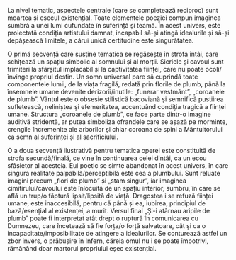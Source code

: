 La nivel tematic, aspectele centrale (care se completează reciproc) sunt moartea și eșecul existențial. Toate elementele poeziei compun imaginea sumbră a unei lumi cufundate în suferință și teamă. În acest univers, este proiectată condiția artistului damnat, incapabil să-și atingă idealurile și să-și depășească limitele, a cărui unică certitudine este singurătatea.

O primă secvență care susține tematica se regăsește în strofa întâi, care schițează un spațiu simbolic al somnului și al morții. Sicriele și cavoul sunt trimiteri la sfârșitul implacabil și la captivitatea ființei, care nu poate ocoli/învinge propriul destin. Un somn universal pare să cuprindă toate componentele lumii, de la viața fragilă, redată prin florile de plumb, până la însemnele umane devenite derizorii/inutile: „funerar vestmânt”, „coroanele de plumb”. Vântul este o obsesie stilistică bacoviană și semnifică pustiirea sufletească, neliniștea și efemeritatea, accentuând condiția tragică a ființei umane. Structura „coroanele de plumb”, ce face parte dintr-o imagine auditivă stridentă, ar putea simboliza ofrandele care se așază pe morminte, crengile încremenite ale arborilor și chiar coroana de spini a Mântuitorului ca semn al suferinței și al sacrificiului.

O a doua secvență ilustrativă pentru tematica operei este constituită de strofa secundă/finală, ce vine în continuarea celei dintâi, ca un ecou sfâșietor al acesteia. Eul poetic se simte abandonat în acest univers, în care singura realitate palpabilă/perceptibilă este cea a plumbului. Sunt reluate imagini precum „flori de plumb” și „stam singur”, iar imaginea cimitirului/cavoului este înlocuită de un spațiu interior, sumbru, în care se află un trup/o făptură lipsit/lipsită de viață. Dragostea i se refuză ființei umane, este inaccesibilă, pentru că până și ea, iubirea, principiul de bază/esențial al existenței, a murit. Versul final „Și-i atârnau aripile de plumb” poate fi interpretat atât drept o ruptură în comunicarea cu Dumnezeu, care încetează să fie forța/o forță salvatoare, cât și ca o incapacitate/imposibilitate de atingere a idealurilor. Se conturează astfel un zbor invers, o prăbușire în Infern, căreia omul nu i se poate împotrivi, rămânând doar martorul propriului eșec existențial.
